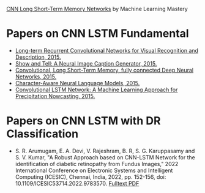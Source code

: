 [CNN Long Short-Term Memory Networks](https://machinelearningmastery.com/cnn-long-short-term-memory-networks/#:~:text=The%20CNN%20LSTM%20architecture%20involves%20using%20Convolutional%20Neural,textual%20descriptions%20from%20sequences%20of%20images%20%28e.g.%20videos%29.) by Machine Learning Mastery
# Papers on CNN LSTM Fundamental
  * [Long-term Recurrent Convolutional Networks for Visual Recognition and Description, 2015.](https://arxiv.org/pdf/1411.4389.pdf)
  * [Show and Tell: A Neural Image Caption Generator, 2015.](https://arxiv.org/pdf/1411.4555.pdf)
  * [Convolutional, Long Short-Term Memory, fully connected Deep Neural Networks, 2015.](https://static.googleusercontent.com/media/research.google.com/en//pubs/archive/43455.pdf)
  * [Character-Aware Neural Language Models, 2015.](https://arxiv.org/pdf/1508.06615.pdf)
  * [Convolutional LSTM Network: A Machine Learning Approach for Precipitation Nowcasting, 2015.](https://arxiv.org/pdf/1506.04214.pdf)

# Papers on CNN LSTM with DR Classification
  * S. R. Arumugam, E. A. Devi, V. Rajeshram, B. R, S. G. Karuppasamy and S. V. Kumar, "A Robust Approach based on CNN-LSTM Network for the identification of diabetic retinopathy from Fundus Images," 2022 International Conference on Electronic Systems and Intelligent Computing (ICESIC), Chennai, India, 2022, pp. 152-156, doi: 10.1109/ICESIC53714.2022.9783570. [Fulltext PDF](https://ieeexplore.ieee.org/stamp/stamp.jsp?tp=&arnumber=9783570)
